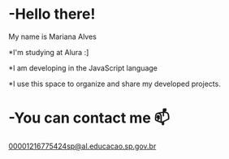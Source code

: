 # -Hello there!
My name is Mariana Alves

*I'm studying at Alura :]

*I am developing in the JavaScript language

*I use this space to organize and share my developed projects.

# -You can contact me 📫
00001216775424sp@al.educacao.sp.gov.br
